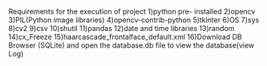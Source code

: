 Requirements for the execution of project 
1)python pre- installed 
2)opencv 
3)PIL(Python image libraries)
4)opencv-contrib-python
5)tkinter
6)OS
7)sys
8)cv2
9)csv
10)shutil
11)pandas
12)date and time libraries 
13)random
14)cx_Freeze
15)haarcascade_frontalface_default.xml
16)Download DB Browser (SQLite) and open the database.db file to view the database(view Log)
